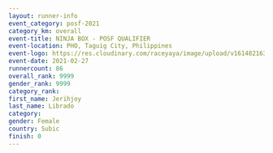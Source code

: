 ```yaml
--- 
layout: runner-info 
event_category: posf-2021 
category_km: overall 
event-title: NINJA BOX - POSF QUALIFIER 
event-location: PHO, Taguig City, Philippines 
event-logo: https://res.cloudinary.com/raceyaya/image/upload/v1614821630/logo/2021/NINJA_BOX_POSF_QUALIFIERS_rh9bqm.png 
event-date: 2021-02-27 
runnercount: 86
overall_rank: 9999
gender_rank: 9999
category_rank: 
first_name: Jerihjoy 
last_name: Librado
category: 
gender: Female
country: Subic
finish: 0
--- 
```

